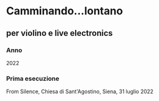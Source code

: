 # Camminando...lontano

## per violino e live electronics

### Anno
2022

### Prima esecuzione
From Silence, Chiesa di Sant'Agostino, Siena, 31 luglio 2022
